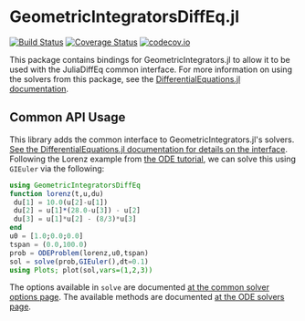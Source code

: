 # GeometricIntegratorsDiffEq.jl

[![Build Status](https://travis-ci.org/ChrisRackauckas/GeometricIntegratorsDiffEq.jl.svg?branch=master)](https://travis-ci.org/ChrisRackauckas/GeometricIntegratorsDiffEq.jl)
[![Coverage Status](https://coveralls.io/repos/ChrisRackauckas/GeometricIntegratorsDiffEq.jl/badge.svg?branch=master&service=github)](https://coveralls.io/github/ChrisRackauckas/GeometricIntegratorsDiffEq.jl?branch=master)
[![codecov.io](http://codecov.io/github/ChrisRackauckas/GeometricIntegratorsDiffEq.jl/coverage.svg?branch=master)](http://codecov.io/github/ChrisRackauckas/GeometricIntegratorsDiffEq.jl?branch=master)

This package contains bindings for GeometricIntegrators.jl to allow it to be used with the
JuliaDiffEq common interface. For more information on using the solvers from this
package, see the [DifferentialEquations.jl documentation](https://juliadiffeq.github.io/DiffEqDocs.jl/latest/).

## Common API Usage

This library adds the common interface to GeometricIntegrators.jl's solvers. [See the DifferentialEquations.jl documentation for details on the interface](http://docs.juliadiffeq.org/latest/index.html). Following the Lorenz example from [the ODE tutorial](http://docs.juliadiffeq.org/latest/tutorials/ode_example.html), we can solve this using `GIEuler` via the following:

```julia
using GeometricIntegratorsDiffEq
function lorenz(t,u,du)
 du[1] = 10.0(u[2]-u[1])
 du[2] = u[1]*(28.0-u[3]) - u[2]
 du[3] = u[1]*u[2] - (8/3)*u[3]
end
u0 = [1.0;0.0;0.0]
tspan = (0.0,100.0)
prob = ODEProblem(lorenz,u0,tspan)
sol = solve(prob,GIEuler(),dt=0.1)
using Plots; plot(sol,vars=(1,2,3))
```

The options available in `solve` are documented [at the common solver options page](http://docs.juliadiffeq.org/latest/basics/common_solver_opts.html). The available methods are documented [at the ODE solvers page](http://docs.juliadiffeq.org/latest/solvers/ode_solve.html#GeometricIntegrators.jl-1).
